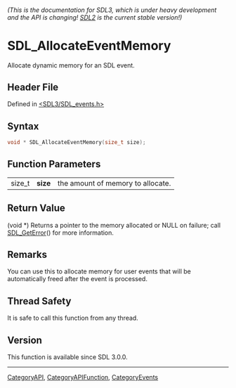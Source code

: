 ###### (This is the documentation for SDL3, which is under heavy development and the API is changing! [SDL2](https://wiki.libsdl.org/SDL2/) is the current stable version!)
# SDL_AllocateEventMemory

Allocate dynamic memory for an SDL event.

## Header File

Defined in [<SDL3/SDL_events.h>](https://github.com/libsdl-org/SDL/blob/main/include/SDL3/SDL_events.h)

## Syntax

```c
void * SDL_AllocateEventMemory(size_t size);
```

## Function Parameters

|        |          |                                   |
| ------ | -------- | --------------------------------- |
| size_t | **size** | the amount of memory to allocate. |

## Return Value

(void *) Returns a pointer to the memory allocated or NULL on failure; call
[SDL_GetError](SDL_GetError)() for more information.

## Remarks

You can use this to allocate memory for user events that will be
automatically freed after the event is processed.

## Thread Safety

It is safe to call this function from any thread.

## Version

This function is available since SDL 3.0.0.

----
[CategoryAPI](CategoryAPI), [CategoryAPIFunction](CategoryAPIFunction), [CategoryEvents](CategoryEvents)

